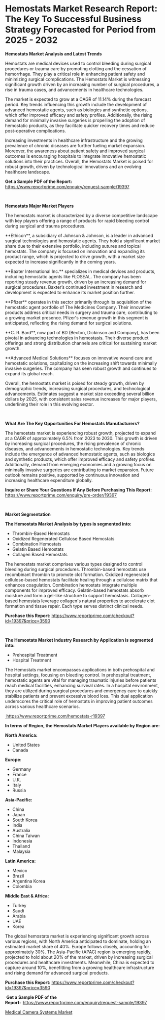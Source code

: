 <p><h1>Hemostats Market Research Report: The Key To Successful Business Strategy Forecasted for Period from 2025 - 2032</h1></p><p><strong>Hemostats Market Analysis and Latest Trends</strong></p>
<p><p>Hemostats are medical devices used to control bleeding during surgical procedures or trauma care by promoting clotting and the cessation of hemorrhage. They play a critical role in enhancing patient safety and minimizing surgical complications. The Hemostats Market is witnessing significant growth driven by an increasing number of surgical procedures, a rise in trauma cases, and advancements in healthcare technologies.</p><p>The market is expected to grow at a CAGR of 11.14% during the forecast period. Key trends influencing this growth include the development of advanced hemostatic agents, such as biologics and synthetic options, which offer improved efficacy and safety profiles. Additionally, the rising demand for minimally invasive surgeries is propelling the adoption of hemostatic products, as they facilitate quicker recovery times and reduce post-operative complications.</p><p>Increasing investments in healthcare infrastructure and the growing prevalence of chronic diseases are further fueling market expansion. Moreover, the awareness about patient safety and improved surgical outcomes is encouraging hospitals to integrate innovative hemostatic solutions into their practices. Overall, the Hemostats Market is poised for robust growth, driven by technological innovations and an evolving healthcare landscape.</p></p>
<p><strong>Get a Sample PDF of the Report:&nbsp;</strong> <a href="https://www.reportprime.com/enquiry/request-sample/19397?utm_campaign=2478&utm_medium=2&utm_source=Github&utm_content=ia&utm_term=19032025&utm_id=hemostats">https://www.reportprime.com/enquiry/request-sample/19397</a></p>
<p>&nbsp;</p>
<p><strong>Hemostats Major Market Players</strong></p>
<p><p>The hemostats market is characterized by a diverse competitive landscape with key players offering a range of products for rapid bleeding control during surgical and trauma procedures. </p><p>**Ethicon**, a subsidiary of Johnson & Johnson, is a leader in advanced surgical technologies and hemostatic agents. They hold a significant market share due to their extensive portfolio, including sutures and topical hemostats. The company is focused on innovation and expanding its product range, which is projected to drive growth, with a market size expected to increase significantly in the coming years.</p><p>**Baxter International Inc.** specializes in medical devices and products, including hemostatic agents like FLOSEAL. The company has been reporting steady revenue growth, driven by an increasing demand for surgical procedures. Baxter’s continued investment in research and development is expected to enhance its market position further.</p><p>**Pfizer** operates in this sector primarily through its acquisition of the hemostatic agent portfolio of The Medicines Company. Their innovative products address critical needs in surgery and trauma care, contributing to a growing market presence. Pfizer's revenue growth in this segment is anticipated, reflecting the rising demand for surgical solutions.</p><p>**C. R. Bard**, now part of BD (Becton, Dickinson and Company), has been pivotal in advancing technologies in hemostasis. Their diverse product offerings and strong distribution channels are critical for sustaining market growth.</p><p>**Advanced Medical Solutions** focuses on innovative wound care and hemostatic solutions, capitalizing on the increasing shift towards minimally invasive surgeries. The company has seen robust growth and continues to expand its global reach.</p><p>Overall, the hemostats market is poised for steady growth, driven by demographic trends, increasing surgical procedures, and technological advancements. Estimates suggest a market size exceeding several billion dollars by 2025, with consistent sales revenue increases for major players, underlining their role in this evolving sector.</p></p>
<p>&nbsp;</p>
<p><strong>What Are The Key Opportunities For Hemostats Manufacturers?</strong></p>
<p><p>The hemostats market is experiencing robust growth, projected to expand at a CAGR of approximately 6.5% from 2023 to 2030. This growth is driven by increasing surgical procedures, the rising prevalence of chronic diseases, and advancements in hemostatic technologies. Key trends include the emergence of advanced hemostatic agents, such as biologics and synthetic products, which offer improved efficacy and safety profiles. Additionally, demand from emerging economies and a growing focus on minimally invasive surgeries are contributing to market expansion. Future outlook remains positive, supported by continuous innovation and increasing healthcare expenditure globally.</p></p>
<p><strong>Inquire or Share Your Questions If Any Before Purchasing This Report:</strong> <a href="https://www.reportprime.com/enquiry/pre-order/19397?utm_campaign=2478&utm_medium=2&utm_source=Github&utm_content=ia&utm_term=19032025&utm_id=hemostats">https://www.reportprime.com/enquiry/pre-order/19397</a></p>
<p>&nbsp;</p>
<p><strong>Market Segmentation</strong></p>
<p><strong>The Hemostats Market Analysis by types is segmented into:</strong></p>
<p><ul><li>Thrombin-Based Hemostats</li><li>Oxidized Regenerated Cellulose Based Hemostats</li><li>Combination Hemostats</li><li>Gelatin Based Hemostats</li><li>Collagen Based Hemostats</li></ul></p>
<p><p>The hemostats market comprises various types designed to control bleeding during surgical procedures. Thrombin-based hemostats use recombinant thrombin to promote clot formation. Oxidized regenerated cellulose-based hemostats facilitate healing through a cellulose matrix that enhances coagulation. Combination hemostats integrate multiple components for improved efficacy. Gelatin-based hemostats absorb moisture and form a gel-like structure to support hemostasis. Collagen-based hemostats leverage collagen's natural properties to accelerate clot formation and tissue repair. Each type serves distinct clinical needs.</p></p>
<p><strong>Purchase this Report:&nbsp;</strong><a href="https://www.reportprime.com/checkout?id=19397&price=3590&utm_campaign=2478&utm_medium=2&utm_source=Github&utm_content=ia&utm_term=19032025&utm_id=hemostats">https://www.reportprime.com/checkout?id=19397&price=3590</a></p>
<p>&nbsp;</p>
<p><strong>The Hemostats Market Industry Research by Application is segmented into:</strong></p>
<p><ul><li>Prehospital Treatment</li><li>Hospital Treatment</li></ul></p>
<p><p>The Hemostats market encompasses applications in both prehospital and hospital settings, focusing on bleeding control. In prehospital treatment, hemostatic agents are vital for managing traumatic injuries before patients reach medical facilities, enhancing survival rates. In a hospital environment, they are utilized during surgical procedures and emergency care to quickly stabilize patients and prevent excessive blood loss. This dual application underscores the critical role of hemostats in improving patient outcomes across various healthcare scenarios.</p></p>
<p><a href="https://www.reportprime.com/hemostats-r19397?utm_campaign=2478&utm_medium=2&utm_source=Github&utm_content=ia&utm_term=19032025&utm_id=hemostats">&nbsp;https://www.reportprime.com/hemostats-r19397</a></p>
<p><strong>In terms of Region, the Hemostats Market Players available by Region are:</strong></p>
<p>
    <p> <strong> North America: </strong>
        <ul>
            <li>United States</li>
            <li>Canada</li>
        </ul>
        </p> 
    <p> <strong> Europe: </strong>
        <ul>
            <li>Germany</li>
            <li>France</li>
            <li>U.K.</li>
            <li>Italy</li>
            <li>Russia</li>
        </ul>
        </p> 
    <p> <strong> Asia-Pacific: </strong>
        <ul>
            <li>China</li>
            <li>Japan</li>
            <li>South Korea</li>
            <li>India</li>
            <li>Australia</li>
            <li>China Taiwan</li>
            <li>Indonesia</li>
            <li>Thailand</li>
            <li>Malaysia</li>
        </ul>
        </p> 
    <p> <strong> Latin America: </strong>
        <ul>
            <li>Mexico</li>
            <li>Brazil</li>
            <li>Argentina Korea</li>
            <li>Colombia</li>
        </ul>
        </p> 
    <p> <strong> Middle East & Africa: </strong>
        <ul>
            <li>Turkey</li>
            <li>Saudi</li>
            <li>Arabia</li>
            <li>UAE</li>
            <li>Korea</li>
        </ul>
    </p>
    </p>
<p><p>The global hemostats market is experiencing significant growth across various regions, with North America anticipated to dominate, holding an estimated market share of 40%. Europe follows closely, accounting for approximately 30%. The Asia-Pacific (APAC) region is emerging rapidly, projected to hold about 20% of the market, driven by increasing surgical procedures and healthcare investments. Meanwhile, China is expected to capture around 10%, benefitting from a growing healthcare infrastructure and rising demand for advanced surgical products.</p></p>
<p><strong>Purchase this Report: </strong><a href="https://www.reportprime.com/checkout?id=19397&price=3590&utm_campaign=2478&utm_medium=2&utm_source=Github&utm_content=ia&utm_term=19032025&utm_id=hemostats">https://www.reportprime.com/checkout?id=19397&price=3590</a></p>
<p>&nbsp;<strong>Get a Sample PDF of the Report:&nbsp;&nbsp;</strong><a href="https://www.reportprime.com/enquiry/request-sample/19397?utm_campaign=2478&utm_medium=2&utm_source=Github&utm_content=ia&utm_term=19032025&utm_id=hemostats">https://www.reportprime.com/enquiry/request-sample/19397</a></p>
<p><strong></strong></p>
<p><p><a href="https://github.com/raaschadonle/Market-Research-Report-List-1/blob/main/medical-camera-systems-market.md?utm_campaign=2478&utm_medium=2&utm_source=Github&utm_content=ia&utm_term=19032025&utm_id=hemostats">Medical Camera Systems Market</a></p></p>